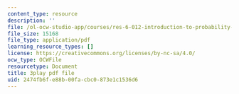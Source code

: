 ```yaml
---
content_type: resource
description: ''
file: /ol-ocw-studio-app/courses/res-6-012-introduction-to-probability-spring-2018/2474fb6fe88b00facbc0873e1c1536d6_lmHjUxi2EH4.pdf
file_size: 15168
file_type: application/pdf
learning_resource_types: []
license: https://creativecommons.org/licenses/by-nc-sa/4.0/
ocw_type: OCWFile
resourcetype: Document
title: 3play pdf file
uid: 2474fb6f-e88b-00fa-cbc0-873e1c1536d6
---
```

